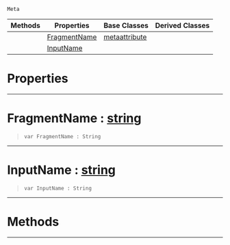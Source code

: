  `Meta`

|Methods|Properties|Base Classes|Derived Classes|
|---|---|---|---|
| |[ FragmentName](https://github.com/ZilchEngine/ZilchDocs/blob/master/code_reference/class_reference/metashaderinput.md#fragmentname-zilch-engine)|[metaattribute](https://github.com/ZilchEngine/ZilchDocs/blob/master/code_reference/class_reference/metaattribute.md)| |
| |[ InputName](https://github.com/ZilchEngine/ZilchDocs/blob/master/code_reference/class_reference/metashaderinput.md#inputname-zilch-engine-do)| | |


 #  Properties


---  
 #  FragmentName : [string](https://github.com/ZilchEngine/ZilchDocs/blob/master/code_reference/nada_base_types/string.md)

> 
> ``` lang=cpp, name=Nada
> var FragmentName : String


---  
 #  InputName : [string](https://github.com/ZilchEngine/ZilchDocs/blob/master/code_reference/nada_base_types/string.md)

> 
> ``` lang=cpp, name=Nada
> var InputName : String


---  
 #  Methods


---  
 

 